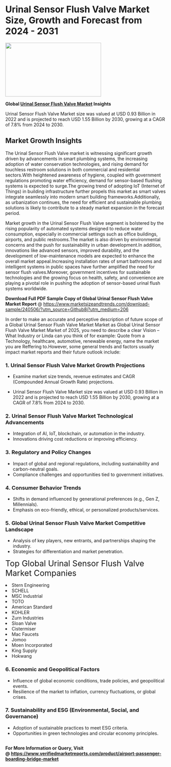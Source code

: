 <H1>Urinal Sensor Flush Valve Market Size, Growth and Forecast from 2024 - 2031</H1><img class="aligncenter size-medium wp-image-584254" src="https://thirdeyenews.in/wp-content/uploads/2024/09/Global-Market-Research-300x168.jpeg" alt="" width="300" height="168" /><p><strong>Global&nbsp;<a href="https://www.marketsizeandtrends.com/download-sample/240506/?utm_source=Github8j?utm_medium=206">Urinal Sensor Flush Valve Market</a> Insights</strong></p><p>Urinal Sensor Flush Valve Market size was valued at USD 0.93 Billion in 2022 and is projected to reach USD 1.55 Billion by 2030, growing at a CAGR of 7.8% from 2024 to 2030.</p><p><h2>Market Growth Insights</h2> <p>The Urinal Sensor Flush Valve market is witnessing significant growth driven by advancements in smart plumbing systems, the increasing adoption of water conservation technologies, and rising demand for touchless restroom solutions in both commercial and residential sectors.With heightened awareness of hygiene, coupled with government regulations promoting water efficiency, demand for sensor-based flushing systems is expected to surge.The growing trend of adopting IoT (Internet of Things) in building infrastructure further propels this market as smart valves integrate seamlessly into modern smart building frameworks.Additionally, as urbanization continues, the need for efficient and sustainable plumbing solutions is likely to contribute to a steady market expansion in the forecast period.</p> <p>Market growth in the Urinal Sensor Flush Valve segment is bolstered by the rising popularity of automated systems designed to reduce water consumption, especially in commercial settings such as office buildings, airports, and public restrooms.The market is also driven by environmental concerns and the push for sustainability in urban development.In addition, innovations like advanced sensors, improved durability, and the development of low-maintenance models are expected to enhance the overall market appeal.Increasing installation rates of smart bathrooms and intelligent systems in public spaces have further amplified the need for sensor flush valves.Moreover, government incentives for sustainable technologies and the growing focus on health, safety, and convenience are playing a pivotal role in pushing the adoption of sensor-based urinal flush systems worldwide.<p><span class=""><strong>Download Full PDF Sample Copy of Global Urinal Sensor Flush Valve Market Report</strong> @ <a href="https://www.marketsizeandtrends.com/download-sample/240506/?utm_source=Github8j?utm_medium=206" target="_blank">https://www.marketsizeandtrends.com/download-sample/240506/?utm_source=Github8j?utm_medium=206</a></span></p><p>In order to make an accurate and perceptive description of future scope of a Global&nbsp;Urinal Sensor Flush Valve Market Market as Global&nbsp;Urinal Sensor Flush Valve Market Market of 2025, you need to describe a clear Vision &ndash; What Industry or Linda can you think of for example: Quote from a Technology, healthcare, automotive, renewable energy, name the market you are Reffering to.However, some general trends and factors usually impact market reports and their future outlook include:</p><h3>1.&nbsp;<strong>Urinal Sensor Flush Valve Market Growth Projections</strong></h3><ul><li>Examine market size trends, revenue estimates and CAGR (Compounded Annual Growth Rate) projections.</li><li><p>Urinal Sensor Flush Valve Market size was valued at USD 0.93 Billion in 2022 and is projected to reach USD 1.55 Billion by 2030, growing at a CAGR of 7.8% from 2024 to 2030.</p></li></ul><h3>2.&nbsp;<strong>Urinal Sensor Flush Valve Market Technological Advancements</strong></h3><ul><li>Integration of AI, IoT, blockchain, or automation in the industry.</li><li>Innovations driving cost reductions or improving efficiency.</li></ul><h3>3.&nbsp;<strong>Regulatory and Policy Changes</strong></h3><ul><li>Impact of global and regional regulations, including sustainability and carbon-neutral goals.</li><li>Compliance challenges and opportunities tied to government initiatives.</li></ul><h3>4.&nbsp;<strong>Consumer Behavior Trends</strong></h3><ul><li>Shifts in demand influenced by generational preferences (e.g., Gen Z, Millennials).</li><li>Emphasis on eco-friendly, ethical, or personalized products/services.</li></ul><h3>5.&nbsp;<strong>Global Urinal Sensor Flush Valve Market Competitive Landscape</strong></h3><ul><li>Analysis of key players, new entrants, and partnerships shaping the industry.</li><li>Strategies for differentiation and market penetration.</li></ul><p data-pm-slice="1 1 []"><span style="color: inherit; font-family: inherit; font-size: 25px;">Top Global Urinal Sensor Flush Valve Market Companies</span></p><div class="" data-test-id=""><p><li>Stern Engineering</li><li> SCHELL</li><li> MSC Industrial</li><li> TOTO</li><li> American Standard</li><li> KOHLER</li><li> Zurn Industries</li><li> Sloan Valve</li><li> Cistermiser</li><li> Mac Faucets</li><li> Jomoo</li><li> Moen Incorporated</li><li> King Supply</li><li> Hokwang</li></p></div><h3>6.&nbsp;<strong>Economic and Geopolitical Factors</strong></h3><ul><li>Influence of global economic conditions, trade policies, and geopolitical events.</li><li>Resilience of the market to inflation, currency fluctuations, or global crises.</li></ul><h3>7.&nbsp;<strong>Sustainability and ESG (Environmental, Social, and Governance)</strong></h3><ul><li>Adoption of sustainable practices to meet ESG criteria.</li><li>Opportunities in green technologies and circular economy principles.</li></ul><h2><strong style="font-size: 14px;">For More Information or Query, Visit @&nbsp;</strong><a style="background-color: #ffffff; font-size: 14px;" href="https://www.marketsizeandtrends.com/report/urinal-sensor-flush-valve-market/" target="_blank">https://www.verifiedmarketreports.com/product/airport-passenger-boarding-bridge-market</a></h2>